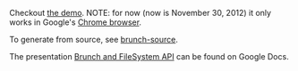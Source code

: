 Checkout [the demo](https://valera-rozuvan.github.io/Tech-Hangout/brunch-and-filesystem-api/). NOTE: for now (now is November 30, 2012) it only works in Google's [Chrome browser](http://www.google.com/chrome/).

To generate from source, see [brunch-source](https://github.com/valera-rozuvan/Tech-Hangout/tree/master/brunch-and-filesystem-api/brunch-source).

The presentation [Brunch and FileSystem API](https://docs.google.com/presentation/d/1qW8D3S9-louUq96HCoWv65WlqnsKfjVNn0OMn48hSXw/edit) can be found on Google Docs.

